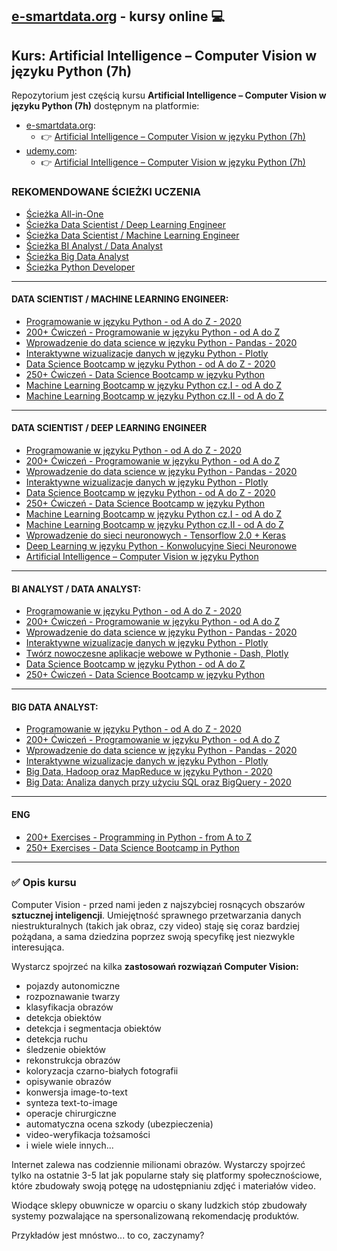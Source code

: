 ## [e-smartdata.org](https://e-smartdata.org/) - kursy online :computer:
## Kurs: Artificial Intelligence – Computer Vision w języku Python (7h) 
Repozytorium jest częścią kursu **Artificial Intelligence – Computer Vision w języku Python (7h)** dostępnym na platformie:
* [e-smartdata.org](https://e-smartdata.org/):
  * :point_right: [Artificial Intelligence – Computer Vision w języku Python (7h)](https://e-smartdata.teachable.com/p/artificial-intelligence-computer-vision-w-jezyku-python)
* [udemy.com](https://www.udemy.com/user/krakowiakpawel9/):
  * :point_right: [Artificial Intelligence – Computer Vision w języku Python (7h)](https://www.udemy.com/course/artificial-intelligence-computer-vision/?referralCode=09C26CA07A8F6DF74148)
  
### REKOMENDOWANE ŚCIEŻKI UCZENIA

* [Ścieżka All-in-One](https://e-smartdata.teachable.com/p/sciezka-all-in-one)
* [Ścieżka Data Scientist / Deep Learning Engineer](https://e-smartdata.teachable.com/p/sciezka-data-scientist-deep-learning-engineer)
* [Ścieżka Data Scientist / Machine Learning Engineer](https://e-smartdata.teachable.com/p/sciezka-data-scientist-machine-learning-engineer)
* [Ścieżka BI Analyst / Data Analyst](https://e-smartdata.teachable.com/p/sciezka-bi-analyst-data-analyst)
* [Ścieżka Big Data Analyst](https://e-smartdata.teachable.com/p/sciezka-big-data-analyst)
* [Ścieżka Python Developer](https://e-smartdata.teachable.com/p/sciezka-python-developer)
---
#### DATA SCIENTIST / MACHINE LEARNING ENGINEER:

* [Programowanie w języku Python - od A do Z - 2020](https://e-smartdata.teachable.com/p/programowanie-w-jezyku-python-od-a-do-z)
* [200+ Ćwiczeń - Programowanie w języku Python - od A do Z](https://e-smartdata.teachable.com/p/200-cwiczen-programowanie-w-jezyku-python-od-a-do-z)
* [Wprowadzenie do data science w języku Python - Pandas - 2020](https://e-smartdata.teachable.com/p/wprowadzenie-do-data-science-w-jezyku-python-pandas)
* [Interaktywne wizualizacje danych w języku Python - Plotly](https://e-smartdata.teachable.com/p/interaktywne-wizualizacje-danych-w-jezyku-python-plotly)
* [Data Science Bootcamp w języku Python - od A do Z - 2020](https://e-smartdata.teachable.com/p/data-science-bootcamp-w-jezyku-python-od-a-do-z)
* [250+ Ćwiczeń - Data Science Bootcamp w języku Python](https://e-smartdata.teachable.com/p/250-cwiczen-data-science-bootcamp-w-jezyku-python)
* [Machine Learning Bootcamp w języku Python cz.I - od A do Z](https://e-smartdata.teachable.com/p/machine-learning-bootcamp-w-jezyku-python-cz-i-od-a-do-z)
* [Machine Learning Bootcamp w języku Python cz.II - od A do Z](https://e-smartdata.teachable.com/p/machine-learning-bootcamp-w-jezyku-python-cz-ii-od-a-do-z)
---
#### DATA SCIENTIST / DEEP LEARNING ENGINEER

* [Programowanie w języku Python - od A do Z - 2020](https://e-smartdata.teachable.com/p/programowanie-w-jezyku-python-od-a-do-z)
* [200+ Ćwiczeń - Programowanie w języku Python - od A do Z](https://e-smartdata.teachable.com/p/200-cwiczen-programowanie-w-jezyku-python-od-a-do-z)
* [Wprowadzenie do data science w języku Python - Pandas - 2020](https://e-smartdata.teachable.com/p/wprowadzenie-do-data-science-w-jezyku-python-pandas)
* [Interaktywne wizualizacje danych w języku Python - Plotly](https://e-smartdata.teachable.com/p/interaktywne-wizualizacje-danych-w-jezyku-python-plotly)
* [Data Science Bootcamp w języku Python - od A do Z - 2020](https://e-smartdata.teachable.com/p/data-science-bootcamp-w-jezyku-python-od-a-do-z)
* [250+ Ćwiczeń - Data Science Bootcamp w języku Python](https://e-smartdata.teachable.com/p/250-cwiczen-data-science-bootcamp-w-jezyku-python)
* [Machine Learning Bootcamp w języku Python cz.I - od A do Z](https://e-smartdata.teachable.com/p/machine-learning-bootcamp-w-jezyku-python-cz-i-od-a-do-z)
* [Machine Learning Bootcamp w języku Python cz.II - od A do Z](https://e-smartdata.teachable.com/p/machine-learning-bootcamp-w-jezyku-python-cz-ii-od-a-do-z)
* [Wprowadzenie do sieci neuronowych - Tensorflow 2.0 + Keras](https://e-smartdata.teachable.com/p/wprowadzenie-do-sieci-neuronowych-tensorflow-2-0-keras)
* [Deep Learning w języku Python - Konwolucyjne Sieci Neuronowe](https://e-smartdata.teachable.com/p/deep-learning-w-jezyku-python-konwolucyjne-sieci-neuronowe)
* [Artificial Intelligence – Computer Vision w języku Python](https://e-smartdata.teachable.com/p/artificial-intelligence-computer-vision-w-jezyku-python)
---
#### BI ANALYST / DATA ANALYST:

* [Programowanie w języku Python - od A do Z - 2020](https://e-smartdata.teachable.com/p/programowanie-w-jezyku-python-od-a-do-z)
* [200+ Ćwiczeń - Programowanie w języku Python - od A do Z](https://e-smartdata.teachable.com/p/200-cwiczen-programowanie-w-jezyku-python-od-a-do-z)
* [Wprowadzenie do data science w języku Python - Pandas - 2020](https://e-smartdata.teachable.com/p/wprowadzenie-do-data-science-w-jezyku-python-pandas)
* [Interaktywne wizualizacje danych w języku Python - Plotly](https://e-smartdata.teachable.com/p/interaktywne-wizualizacje-danych-w-jezyku-python-plotly)
* [Twórz nowoczesne aplikacje webowe w Pythonie - Dash, Plotly](https://e-smartdata.teachable.com/p/tworz-nowoczesne-aplikacje-webowe-w-pythonie-dash-plotly)
* [Data Science Bootcamp w języku Python - od A do Z](https://e-smartdata.teachable.com/p/data-science-bootcamp-w-jezyku-python-od-a-do-z)
* [250+ Ćwiczeń - Data Science Bootcamp w języku Python](https://e-smartdata.teachable.com/p/250-cwiczen-data-science-bootcamp-w-jezyku-python)
---
#### BIG DATA ANALYST:

* [Programowanie w języku Python - od A do Z - 2020](https://e-smartdata.teachable.com/p/programowanie-w-jezyku-python-od-a-do-z)
* [200+ Ćwiczeń - Programowanie w języku Python - od A do Z](https://e-smartdata.teachable.com/p/200-cwiczen-programowanie-w-jezyku-python-od-a-do-z)
* [Wprowadzenie do data science w języku Python - Pandas - 2020](https://e-smartdata.teachable.com/p/wprowadzenie-do-data-science-w-jezyku-python-pandas)
* [Interaktywne wizualizacje danych w języku Python - Plotly](https://e-smartdata.teachable.com/p/interaktywne-wizualizacje-danych-w-jezyku-python-plotly)
* [Big Data, Hadoop oraz MapReduce w języku Python - 2020](https://e-smartdata.teachable.com/p/big-data-hadoop-oraz-mapreduce-w-jezyku-python)
* [Big Data: Analiza danych przy użyciu SQL oraz BigQuery - 2020](https://e-smartdata.teachable.com/p/big-data-analiza-danych-przy-uzyciu-sql-oraz-bigquery-gcp)
---
#### ENG

* [200+ Exercises - Programming in Python - from A to Z](https://www.udemy.com/course/200-exercises-programming-in-python-from-a-to-z/?referralCode=B8F5DEBD2FB418EA4147)
* [250+ Exercises - Data Science Bootcamp in Python](https://www.udemy.com/course/250-exercises-data-science-bootcamp-in-python/?referralCode=673FE6893CE253526C4D)
---
### :white_check_mark: Opis kursu

Computer Vision - przed nami jeden z najszybciej rosnących obszarów **sztucznej inteligencji**. Umiejętność sprawnego przetwarzania danych niestrukturalnych (takich jak obraz, czy video) staję się coraz bardziej pożądana, a sama dziedzina poprzez swoją specyfikę jest niezwykle interesująca. 

Wystarcz spojrzeć na kilka **zastosowań rozwiązań Computer Vision:**
* pojazdy autonomiczne
* rozpoznawanie twarzy
* klasyfikacja obrazów
* detekcja obiektów
* detekcja i segmentacja obiektów
* detekcja ruchu
* śledzenie obiektów
* rekonstrukcja obrazów
* koloryzacja czarno-białych fotografii
* opisywanie obrazów
* konwersja image-to-text
* synteza text-to-image
* operacje chirurgiczne
* automatyczna ocena szkody (ubezpieczenia)
* video-weryfikacja tożsamości
* i wiele wiele innych...

Internet zalewa nas codziennie milionami obrazów. Wystarczy spojrzeć tylko na ostatnie 3-5 lat jak popularne stały się platformy społecznościowe, które zbudowały swoją potęgę na udostępnianiu zdjęć i materiałów video.

Wiodące sklepy obuwnicze w oparciu o skany ludzkich stóp zbudowały systemy pozwalające na spersonalizowaną rekomendację produktów. 

Przykładów jest mnóstwo... to co, zaczynamy?
